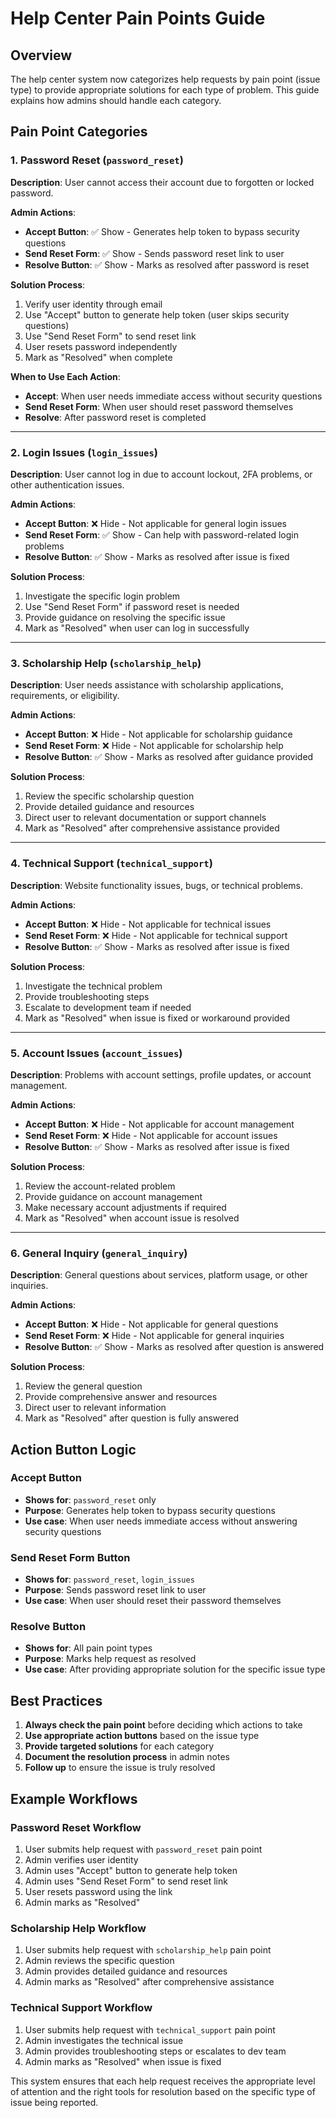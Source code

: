 # Help Center Pain Points Guide

## Overview
The help center system now categorizes help requests by pain point (issue type) to provide appropriate solutions for each type of problem. This guide explains how admins should handle each category.

## Pain Point Categories

### 1. Password Reset (`password_reset`)
**Description**: User cannot access their account due to forgotten or locked password.

**Admin Actions**:
- **Accept Button**: ✅ Show - Generates help token to bypass security questions
- **Send Reset Form**: ✅ Show - Sends password reset link to user
- **Resolve Button**: ✅ Show - Marks as resolved after password is reset

**Solution Process**:
1. Verify user identity through email
2. Use "Accept" button to generate help token (user skips security questions)
3. Use "Send Reset Form" to send reset link
4. User resets password independently
5. Mark as "Resolved" when complete

**When to Use Each Action**:
- **Accept**: When user needs immediate access without security questions
- **Send Reset Form**: When user should reset password themselves
- **Resolve**: After password reset is completed

---

### 2. Login Issues (`login_issues`)
**Description**: User cannot log in due to account lockout, 2FA problems, or other authentication issues.

**Admin Actions**:
- **Accept Button**: ❌ Hide - Not applicable for general login issues
- **Send Reset Form**: ✅ Show - Can help with password-related login problems
- **Resolve Button**: ✅ Show - Marks as resolved after issue is fixed

**Solution Process**:
1. Investigate the specific login problem
2. Use "Send Reset Form" if password reset is needed
3. Provide guidance on resolving the specific issue
4. Mark as "Resolved" when user can log in successfully

---

### 3. Scholarship Help (`scholarship_help`)
**Description**: User needs assistance with scholarship applications, requirements, or eligibility.

**Admin Actions**:
- **Accept Button**: ❌ Hide - Not applicable for scholarship guidance
- **Send Reset Form**: ❌ Hide - Not applicable for scholarship help
- **Resolve Button**: ✅ Show - Marks as resolved after guidance provided

**Solution Process**:
1. Review the specific scholarship question
2. Provide detailed guidance and resources
3. Direct user to relevant documentation or support channels
4. Mark as "Resolved" after comprehensive assistance provided

---

### 4. Technical Support (`technical_support`)
**Description**: Website functionality issues, bugs, or technical problems.

**Admin Actions**:
- **Accept Button**: ❌ Hide - Not applicable for technical issues
- **Send Reset Form**: ❌ Hide - Not applicable for technical support
- **Resolve Button**: ✅ Show - Marks as resolved after issue is fixed

**Solution Process**:
1. Investigate the technical problem
2. Provide troubleshooting steps
3. Escalate to development team if needed
4. Mark as "Resolved" when issue is fixed or workaround provided

---

### 5. Account Issues (`account_issues`)
**Description**: Problems with account settings, profile updates, or account management.

**Admin Actions**:
- **Accept Button**: ❌ Hide - Not applicable for account management
- **Send Reset Form**: ❌ Hide - Not applicable for account issues
- **Resolve Button**: ✅ Show - Marks as resolved after issue is fixed

**Solution Process**:
1. Review the account-related problem
2. Provide guidance on account management
3. Make necessary account adjustments if required
4. Mark as "Resolved" when account issue is resolved

---

### 6. General Inquiry (`general_inquiry`)
**Description**: General questions about services, platform usage, or other inquiries.

**Admin Actions**:
- **Accept Button**: ❌ Hide - Not applicable for general questions
- **Send Reset Form**: ❌ Hide - Not applicable for general inquiries
- **Resolve Button**: ✅ Show - Marks as resolved after question is answered

**Solution Process**:
1. Review the general question
2. Provide comprehensive answer and resources
3. Direct user to relevant information
4. Mark as "Resolved" after question is fully answered

## Action Button Logic

### Accept Button
- **Shows for**: `password_reset` only
- **Purpose**: Generates help token to bypass security questions
- **Use case**: When user needs immediate access without answering security questions

### Send Reset Form Button
- **Shows for**: `password_reset`, `login_issues`
- **Purpose**: Sends password reset link to user
- **Use case**: When user should reset their password themselves

### Resolve Button
- **Shows for**: All pain point types
- **Purpose**: Marks help request as resolved
- **Use case**: After providing appropriate solution for the specific issue type

## Best Practices

1. **Always check the pain point** before deciding which actions to take
2. **Use appropriate action buttons** based on the issue type
3. **Provide targeted solutions** for each category
4. **Document the resolution process** in admin notes
5. **Follow up** to ensure the issue is truly resolved

## Example Workflows

### Password Reset Workflow
1. User submits help request with `password_reset` pain point
2. Admin verifies user identity
3. Admin uses "Accept" button to generate help token
4. Admin uses "Send Reset Form" to send reset link
5. User resets password using the link
6. Admin marks as "Resolved"

### Scholarship Help Workflow
1. User submits help request with `scholarship_help` pain point
2. Admin reviews the specific question
3. Admin provides detailed guidance and resources
4. Admin marks as "Resolved" after comprehensive assistance

### Technical Support Workflow
1. User submits help request with `technical_support` pain point
2. Admin investigates the technical issue
3. Admin provides troubleshooting steps or escalates to dev team
4. Admin marks as "Resolved" when issue is fixed

This system ensures that each help request receives the appropriate level of attention and the right tools for resolution based on the specific type of issue being reported.
